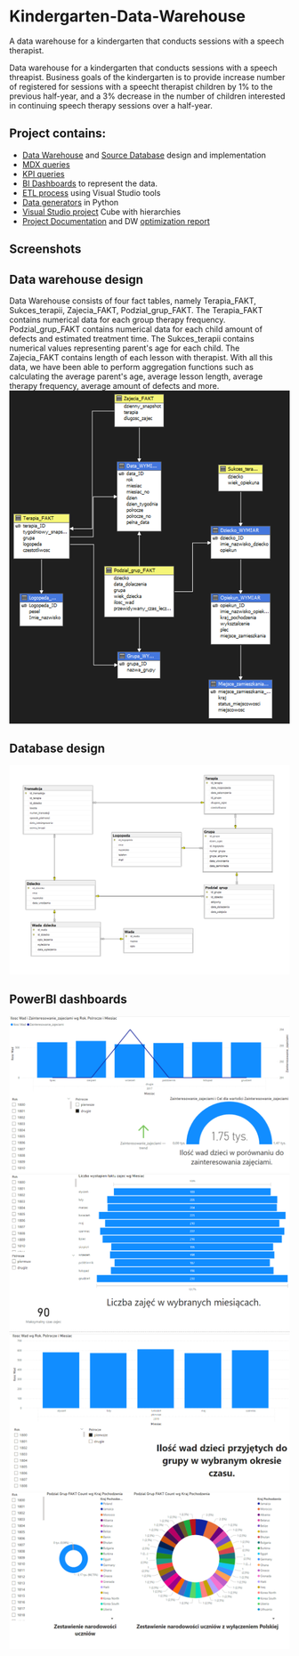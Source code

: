 # Kindergarten-Data-Warehouse
A data warehouse for a kindergarten that conducts sessions with a speech therapist.

Data warehouse for a kindergarten that conducts sessions with a speech threapist. Business goals of the kindergarten is to provide increase number of registered for sessions with a speecht therapist children by 1% to the previous half-year, and a 3% decrease in the number of children interested in continuing speech therapy sessions over a half-year.

## Project contains:
 - [Data Warehouse](https://github.com/prosto20025/Kindergarten-Data-Warehouse/tree/main/Generator) and [Source Database](https://github.com/prosto20025/Kindergarten-Data-Warehouse/tree/main/RelationalDatabase) design and implementation
 - [MDX queries](https://github.com/prosto20025/Kindergarten-Data-Warehouse/tree/main/MDX%20Queries)
 - [KPI queries](https://github.com/prosto20025/Kindergarten-Data-Warehouse/tree/main/MDX%20Queries)
 - [BI Dashboards](https://github.com/prosto20025/Kindergarten-Data-Warehouse/tree/main/PowerBI/BI%20Dashboard) to represent the data.
 - [ETL process](https://github.com/prosto20025/Kindergarten-Data-Warehouse/tree/main/ETL/Populating%20ChildCareMaster/Populating%20ChildCareMaster) using Visual Studio tools
 - [Data generators]([https://github.com/prosto20025/Kindergarten-Data-Warehouse/tree/main/Generator](https://github.com/prosto20025/Kindergarten-Data-Warehouse/tree/main/Generator/Data_Warehouse)) in Python
 - [Visual Studio project](https://github.com/prosto20025/Kindergarten-Data-Warehouse/tree/main/Cube/ChildCareMaster/ChildCareMaster) Cube with hierarchies
 - [Project Documentation](https://github.com/prosto20025/Kindergarten-Data-Warehouse/tree/main/Project%20Report) and DW [optimization report](https://github.com/prosto20025/Kindergarten-Data-Warehouse/tree/main/Project%20Report)

## Screenshots

## Data warehouse design
Data Warehouse consists of four fact tables, namely Terapia_FAKT, Sukces_terapii, Zajecia_FAKT, Podzial_grup_FAKT. The Terapia_FAKT contains numerical data for each group therapy frequency. Podzial_grup_FAKT contains numerical data for each child amount of defects and estimated treatment time. The Sukces_terapii contains numerical values representing parent's age for each child. The Zajecia_FAKT contains length of each lesson with therapist. With all this data, we have been able to perform aggregation functions such as calculating the average parent's age, average lesson length, average therapy frequency, average amount of defects and more.
![Screenshot 1](/screens/DataWarehouseScreen.png)

## Database design
![Screenshot 2](/screens/DatabaseScreen.png)

## PowerBI dashboards
![Screenshot 3](/screens/firstDashboard.png)
![Screenshot 4](/screens/secondDashboard.png)
![Screenshot 5](/screens/thirdDashboard.png)
![Screenshot 6](/screens/fourthDashboard.png)

